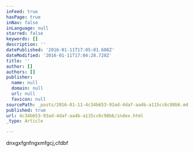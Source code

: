 ```yaml
---
inFeed: true
hasPage: true
inNav: false
inLanguage: null
starred: false
keywords: []
description: ''
datePublished: '2016-01-11T17:05:01.608Z'
dateModified: '2016-01-11T17:04:28.728Z'
title: ''
author: []
authors: []
publisher:
  name: null
  domain: null
  url: null
  favicon: null
sourcePath: _posts/2016-01-11-4c34b653-93ad-4daf-aa4b-a115cc6c98b6.md
published: true
url: 4c34b653-93ad-4daf-aa4b-a115cc6c98b6/index.html
_type: Article

---
```

dnxgxfgnfngxmfgcj,cfdbf